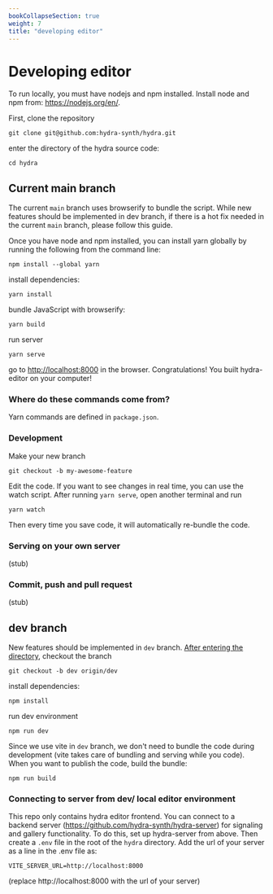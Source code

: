 ```yaml
---
bookCollapseSection: true
weight: 7
title: "developing editor"
---
```


# Developing editor

To run locally, you must have nodejs and npm installed. Install node and npm from: https://nodejs.org/en/.

First, clone the repository

    git clone git@github.com:hydra-synth/hydra.git

enter the directory of the hydra source code:

    cd hydra

## Current main branch

The current `main` branch uses browserify to bundle the script. While new features should be implemented in dev branch, if there is a hot fix needed in the current `main` branch, please follow this guide.

Once you have node and npm installed, you can install yarn globally by running the following from the command line:

    npm install --global yarn

install dependencies:

    yarn install

bundle JavaScript with browserify:

    yarn build

run server

    yarn serve

go to <http://localhost:8000> in the browser. Congratulations! You built hydra-editor on your computer!

### Where do these commands come from?

Yarn commands are defined in `package.json`.

### Development

Make your new branch

    git checkout -b my-awesome-feature

Edit the code. If you want to see changes in real time, you can use the watch script. After running `yarn serve`, open another terminal and run

    yarn watch

Then every time you save code, it will automatically re-bundle the code.

### Serving on your own server

(stub)

### Commit, push and pull request

(stub)

## dev branch

New features should be implemented in `dev` branch. [After entering the directory](#developing-editor), checkout the branch

    git checkout -b dev origin/dev

install dependencies:

    npm install

run dev environment

    npm run dev

Since we use vite in `dev` branch, we don't need to bundle the code during development (vite takes care of bundling and serving while you code). When you want to publish the code, build the bundle:

    npm run build


### Connecting to server from dev/ local editor environment
This repo only contains hydra editor frontend. You can connect to a backend server (https://github.com/hydra-synth/hydra-server) for signaling and gallery functionality. To do this, set up hydra-server from above. Then create a `.env` file in the root of the `hydra` directory. Add the url of your server as a line in the .env file as:
```
VITE_SERVER_URL=http://localhost:8000
```
(replace http://localhost:8000 with the url of your server)


